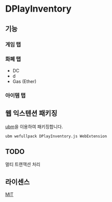 # DPlayInventory

## 기능
### 게임 탭

### 화폐 탭
- DC
- d
- Gas (Ether)

### 아이템 탭

## 웹 익스텐션 패키징
[ubm](https://github.com/Hanul/ubm)을 이용하여 패키징합니다.
```
ubm wefullpack DPlayInventory.js WebExtension
```

## TODO
멀티 트랜잭션 처리

## 라이센스
[MIT](LICENSE)